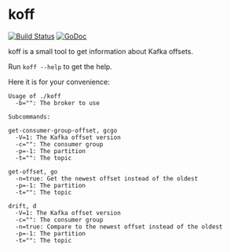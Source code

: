 koff
====

[![Build Status](https://travis-ci.org/vrischmann/koff.svg?branch=master)](https://travis-ci.org/vrischmann/koff)
[![GoDoc](https://godoc.org/github.com/vrischmann/koff?status.svg)](https://godoc.org/github.com/vrischmann/koff)

koff is a small tool to get information about Kafka offsets.

Run `koff --help` to get the help.

Here it is for your convenience:

```
Usage of ./koff
  -b="": The broker to use

Subcommands:

get-consumer-group-offset, gcgo
  -V=1: The Kafka offset version
  -c="": The consumer group
  -p=-1: The partition
  -t="": The topic

get-offset, go
  -n=true: Get the newest offset instead of the oldest
  -p=-1: The partition
  -t="": The topic

drift, d
  -V=1: The Kafka offset version
  -c="": The consumer group
  -n=true: Compare to the newest offset instead of the oldest
  -p=-1: The partition
  -t="": The topic

```
